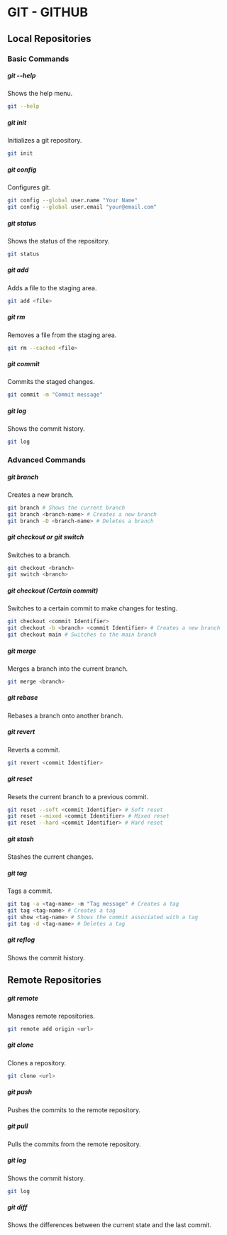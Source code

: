 GIT - GITHUB
===========

Local Repositories 
-----------


### Basic Commands

##### git --help
Shows the help menu.
```bash
git --help
```

##### git init
Initializes a git repository.
```bash
git init
```

##### git config
Configures git.
```bash
git config --global user.name "Your Name"
git config --global user.email "your@email.com"
```

##### git status
Shows the status of the repository.
```bash
git status
```

##### git add
Adds a file to the staging area.
```bash
git add <file>
```

##### git rm
Removes a file from the staging area.
```bash
git rm --cached <file>
```

##### git commit
Commits the staged changes.
```bash
git commit -m "Commit message"
```

##### git log
Shows the commit history.
```bash
git log
```


### Advanced Commands

##### git branch
Creates a new branch.
```bash
git branch # Shows the current branch
git branch <branch-name> # Creates a new branch
git branch -D <branch-name> # Deletes a branch
```

##### git checkout or git switch
Switches to a branch.
```bash
git checkout <branch>
git switch <branch>
```

##### git checkout (Certain commit)
Switches to a certain commit to make changes for testing.
```bash
git checkout <commit Identifier>
git checkout -b <branch> <commit Identifier> # Creates a new branch
git checkout main # Switches to the main branch
```

##### git merge
Merges a branch into the current branch.
```bash
git merge <branch>
```

##### git rebase
Rebases a branch onto another branch.

##### git revert
Reverts a commit.
```bash
git revert <commit Identifier>
```

##### git reset
Resets the current branch to a previous commit.
```bash
git reset --soft <commit Identifier> # Soft reset
git reset --mixed <commit Identifier> # Mixed reset
git reset --hard <commit Identifier> # Hard reset
```

##### git stash
Stashes the current changes.

##### git tag
Tags a commit.
```bash
git tag -a <tag-name> -m "Tag message" # Creates a tag
git tag <tag-name> # Creates a tag
git show <tag-name> # Shows the commit associated with a tag
git tag -d <tag-name> # Deletes a tag
```

##### git reflog
Shows the commit history.


Remote Repositories
-----------

##### git remote
Manages remote repositories.
```bash
git remote add origin <url>
```

##### git clone
Clones a repository.
```bash
git clone <url>
```

##### git push
Pushes the commits to the remote repository.

##### git pull
Pulls the commits from the remote repository.


##### git log
Shows the commit history.
```bash
git log
```

##### git diff
Shows the differences between the current state and the last commit.




